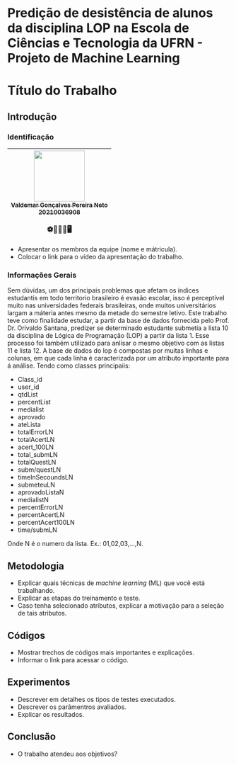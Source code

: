 # Predição de desistência de alunos da disciplina LOP na Escola de Ciências e Tecnologia da UFRN - Projeto de Machine Learning

# Título do Trabalho 

## Introdução

### Identificação 
| [<img src="https://user-images.githubusercontent.com/108936921/231314406-7d757d0e-c097-416c-bb28-6d830ea41d2f.png" width=115><br><sub>Valdemar Gonçalves Pereira Neto<br>20210036908</br></sub>](https://github.com/Valdemar-Neto)<br> ⚽👨‍💻🐧🖥️| 
| :---: | 

* Apresentar os membros da equipe (nome e mátricula). 
* Colocar o link para o vídeo da apresentação do trabalho. 

### Informações Gerais 
Sem dúvidas, um dos principais problemas que afetam os índices estudantis em todo territorio brasileiro é evasão escolar, isso é perceptível muito nas universidades federais brasileiras, onde muitos universitários largam a máteria antes mesmo da metade do semestre letivo. Este trabalho teve como finalidade estudar, a partir da base de dados fornecida pelo Prof. Dr. Orivaldo Santana, predizer se determinado estudante submetia a lista 10 da disciplina de Lógica de Programação (LOP) a partir da lista 1. Esse processo foi também utilizado para anlisar o mesmo objetivo com as listas 11 e lista 12.
A base de dados do lop é compostas por muitas linhas e colunas, em que cada linha é caracterizada por um atributo importante para á análise. Tendo como classes principaiis:
- Class_id
- user_id
- qtdList
- percentList
- medialist
- aprovado
- ateLista
- totalErrorLN
- totalAcertLN
- acert_100LN
- total_submLN
- totalQuestLN
- subm/questLN
- timeInSecoundsLN
- submeteuLN
- aprovadoListaN
- medialistN
- percentErrorLN
- percentAcertLN
- percentAcert100LN
- time/submLN

Onde N é o numero da lista. Ex.: 01,02,03,...,N.

## Metodologia 
* Explicar quais técnicas de _machine learning_ (ML) que você está trabalhando. 
* Explicar as etapas do treinamento e teste. 
* Caso tenha selecionado atributos, explicar a motivação para a seleção de tais atributos. 

## Códigos 
* Mostrar trechos de códigos mais importantes e explicações.  
* Informar o link para acessar o código. 

## Experimentos 
* Descrever em detalhes os tipos de testes executados. 
* Descrever os parâmentros avaliados. 
* Explicar os resultados. 

## Conclusão 
* O trabalho atendeu aos objetivos? 
